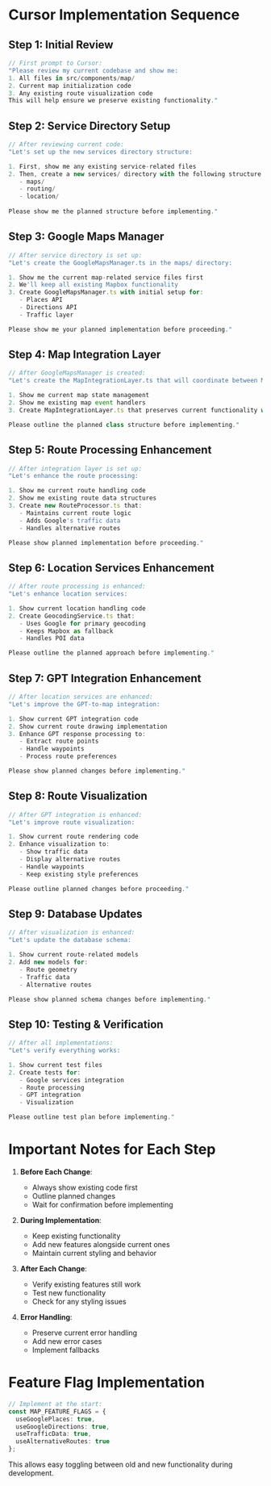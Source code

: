 # Cursor Implementation Sequence

## Step 1: Initial Review
```typescript
// First prompt to Cursor:
"Please review my current codebase and show me:
1. All files in src/components/map/
2. Current map initialization code
3. Any existing route visualization code
This will help ensure we preserve existing functionality."
```

## Step 2: Service Directory Setup
```typescript
// After reviewing current code:
"Let's set up the new services directory structure:

1. First, show me any existing service-related files
2. Then, create a new services/ directory with the following structure:
   - maps/
   - routing/
   - location/
   
Please show me the planned structure before implementing."
```

## Step 3: Google Maps Manager
```typescript
// After service directory is set up:
"Let's create the GoogleMapsManager.ts in the maps/ directory:

1. Show me the current map-related service files first
2. We'll keep all existing Mapbox functionality
3. Create GoogleMapsManager.ts with initial setup for:
   - Places API
   - Directions API
   - Traffic layer

Please show me your planned implementation before proceeding."
```

## Step 4: Map Integration Layer
```typescript
// After GoogleMapsManager is created:
"Let's create the MapIntegrationLayer.ts that will coordinate between Mapbox and Google:

1. Show me current map state management
2. Show me existing map event handlers
3. Create MapIntegrationLayer.ts that preserves current functionality while adding Google features

Please outline the planned class structure before implementing."
```

## Step 5: Route Processing Enhancement
```typescript
// After integration layer is set up:
"Let's enhance the route processing:

1. Show me current route handling code
2. Show me existing route data structures
3. Create new RouteProcessor.ts that:
   - Maintains current route logic
   - Adds Google's traffic data
   - Handles alternative routes

Please show planned implementation before proceeding."
```

## Step 6: Location Services Enhancement
```typescript
// After route processing is enhanced:
"Let's enhance location services:

1. Show current location handling code
2. Create GeocodingService.ts that:
   - Uses Google for primary geocoding
   - Keeps Mapbox as fallback
   - Handles POI data

Please outline the planned approach before implementing."
```

## Step 7: GPT Integration Enhancement
```typescript
// After location services are enhanced:
"Let's improve the GPT-to-map integration:

1. Show current GPT integration code
2. Show current route drawing implementation
3. Enhance GPT response processing to:
   - Extract route points
   - Handle waypoints
   - Process route preferences

Please show planned changes before implementing."
```

## Step 8: Route Visualization
```typescript
// After GPT integration is enhanced:
"Let's improve route visualization:

1. Show current route rendering code
2. Enhance visualization to:
   - Show traffic data
   - Display alternative routes
   - Handle waypoints
   - Keep existing style preferences

Please outline planned changes before proceeding."
```

## Step 9: Database Updates
```typescript
// After visualization is enhanced:
"Let's update the database schema:

1. Show current route-related models
2. Add new models for:
   - Route geometry
   - Traffic data
   - Alternative routes

Please show planned schema changes before implementing."
```

## Step 10: Testing & Verification
```typescript
// After all implementations:
"Let's verify everything works:

1. Show current test files
2. Create tests for:
   - Google services integration
   - Route processing
   - GPT integration
   - Visualization

Please outline test plan before implementing."
```

# Important Notes for Each Step

1. **Before Each Change**:
   - Always show existing code first
   - Outline planned changes
   - Wait for confirmation before implementing

2. **During Implementation**:
   - Keep existing functionality
   - Add new features alongside current ones
   - Maintain current styling and behavior

3. **After Each Change**:
   - Verify existing features still work
   - Test new functionality
   - Check for any styling issues

4. **Error Handling**:
   - Preserve current error handling
   - Add new error cases
   - Implement fallbacks

# Feature Flag Implementation

```typescript
// Implement at the start:
const MAP_FEATURE_FLAGS = {
  useGooglePlaces: true,
  useGoogleDirections: true,
  useTrafficData: true,
  useAlternativeRoutes: true
};
```

This allows easy toggling between old and new functionality during development.
